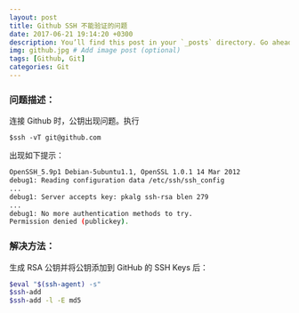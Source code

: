 ```yaml
---
layout: post
title: Github SSH 不能验证的问题
date: 2017-06-21 19:14:20 +0300
description: You’ll find this post in your `_posts` directory. Go ahead and edit it and re-build the site to see your changes. # Add post description (optional)
img: github.jpg # Add image post (optional)
tags: [Github, Git]
categories: Git
---
```



### 问题描述：
连接 Github 时，公钥出现问题。执行 


```shell
$ssh -vT git@github.com
```

出现如下提示：

```bash
OpenSSH_5.9p1 Debian-5ubuntu1.1, OpenSSL 1.0.1 14 Mar 2012
debug1: Reading configuration data /etc/ssh/ssh_config
...
debug1: Server accepts key: pkalg ssh-rsa blen 279
...
debug1: No more authentication methods to try.
Permission denied (publickey).
```

### 解决方法：

生成 RSA 公钥并将公钥添加到 GitHub 的 SSH Keys 后：

```bash
$eval "$(ssh-agent) -s"
$ssh-add
$ssh-add -l -E md5
```
